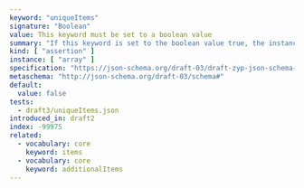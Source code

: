 ```yaml
---
keyword: "uniqueItems"
signature: "Boolean"
value: This keyword must be set to a boolean value
summary: "If this keyword is set to the boolean value true, the instance validates successfully if all of its elements are unique."
kind: [ "assertion" ]
instance: [ "array" ]
specification: "https://json-schema.org/draft-03/draft-zyp-json-schema-03.pdf#5.15"
metaschema: "http://json-schema.org/draft-03/schema#"
default:
  value: false
tests:
  - draft3/uniqueItems.json
introduced_in: draft2
index: -99975
related:
  - vocabulary: core
    keyword: items
  - vocabulary: core
    keyword: additionalItems
---
```

